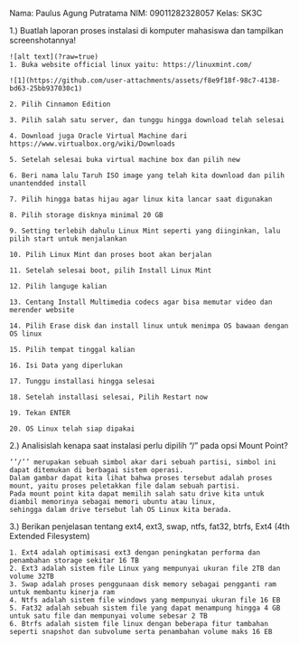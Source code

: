 Nama: Paulus Agung Putratama
NIM: 09011282328057
Kelas: SK3C

1.) Buatlah laporan proses instalasi di komputer mahasiswa dan tampilkan screenshotannya!	

    ![alt text](?raw=true)
    1. Buka website official linux yaitu: https://linuxmint.com/ 
    
    ![1](https://github.com/user-attachments/assets/f8e9f18f-98c7-4138-bd63-25bb937030c1)
    
    2. Pilih Cinnamon Edition

    3. Pilih salah satu server, dan tunggu hingga download telah selesai

    4. Download juga Oracle Virtual Machine dari https://www.virtualbox.org/wiki/Downloads

    5. Setelah selesai buka virtual machine box dan pilih new

    6. Beri nama lalu Taruh ISO image yang telah kita download dan pilih unantendded install

    7. Pilih hingga batas hijau agar linux kita lancar saat digunakan

    8. Pilih storage disknya minimal 20 GB

    9. Setting terlebih dahulu Linux Mint seperti yang diinginkan, lalu pilih start untuk menjalankan

    10. Pilih Linux Mint dan proses boot akan berjalan

    11. Setelah selesai boot, pilih Install Linux Mint

    12. Pilih languge kalian

    13. Centang Install Multimedia codecs agar bisa memutar video dan merender website

    14. Pilih Erase disk dan install linux untuk menimpa OS bawaan dengan OS linux

    15. Pilih tempat tinggal kalian

    16. Isi Data yang diperlukan

    17. Tunggu installasi hingga selesai

    18. Setelah installasi selesai, Pilih Restart now

    19. Tekan ENTER 

    20. OS Linux telah siap dipakai


2.) Analisislah kenapa saat instalasi perlu dipilih “/” pada opsi Mount Point?

    ‘’/’’ merupakan sebuah simbol akar dari sebuah partisi, simbol ini dapat ditemukan di berbagai sistem operasi. 
    Dalam gambar dapat kita lihat bahwa proses tersebut adalah proses mount, yaitu proses peletakkan file dalam sebuah partisi. 
    Pada mount point kita dapat memilih salah satu drive kita untuk diambil memorinya sebagai memori ubuntu atau linux, 
    sehingga dalam drive tersebut lah OS Linux kita berada.

3.) Berikan penjelasan tentang ext4, ext3, swap, ntfs, fat32, btrfs, Ext4 (4th Extended Filesystem)

    1. Ext4 adalah optimisasi ext3 dengan peningkatan performa dan penambahan storage sekitar 16 TB
    2. Ext3 adalah sistem file Linux yang mempunyai ukuran file 2TB dan volume 32TB
    3. Swap adalah proses penggunaan disk memory sebagai pengganti ram untuk membantu kinerja ram   
    4. Ntfs adalah sistem file windows yang mempunyai ukuran file 16 EB
    5. Fat32 adalah sebuah sistem file yang dapat menampung hingga 4 GB untuk satu file dan mempunyai volume sebesar 2 TB
    6. Btrfs adalah sistem file linux dengan beberapa fitur tambahan seperti snapshot dan subvolume serta penambahan volume maks 16 EB
